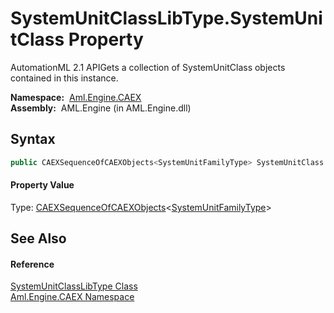 SystemUnitClassLibType.SystemUnitClass Property
===============================================
AutomationML 2.1 APIGets a collection of SystemUnitClass objects contained in this instance.

  **Namespace:**  [Aml.Engine.CAEX][1]  
  **Assembly:**  AML.Engine (in AML.Engine.dll)

Syntax
------

```csharp
public CAEXSequenceOfCAEXObjects<SystemUnitFamilyType> SystemUnitClass { get; }
```

#### Property Value
Type: [CAEXSequenceOfCAEXObjects][2]&lt;[SystemUnitFamilyType][3]>

See Also
--------

#### Reference
[SystemUnitClassLibType Class][4]  
[Aml.Engine.CAEX Namespace][1]  

[1]: ../README.md
[2]: ../CAEXSequenceOfCAEXObjects_1/README.md
[3]: ../SystemUnitFamilyType/README.md
[4]: README.md
[5]: https://www.automationml.org
[6]: ../../icons/logoShade.png